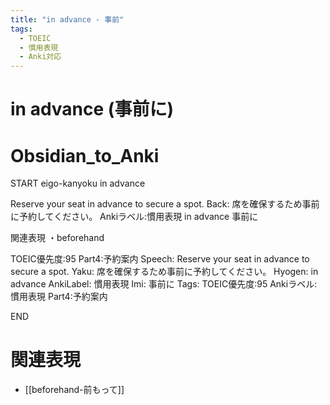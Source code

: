 ```yaml
---
title: "in advance - 事前"
tags:
  - TOEIC
  - 慣用表現
  - Anki対応
---
```


# in advance (事前に)

# Obsidian_to_Anki
START
eigo-kanyoku
in advance

Reserve your seat in advance to secure a spot.
Back:
席を確保するため事前に予約してください。
Ankiラベル:慣用表現
in advance
事前に

関連表現
・beforehand

TOEIC優先度:95
Part4:予約案内
Speech: Reserve your seat in advance to secure a spot.
Yaku: 席を確保するため事前に予約してください。
Hyogen: in advance
AnkiLabel: 慣用表現
Imi: 事前に
Tags: TOEIC優先度:95 Ankiラベル:慣用表現 Part4:予約案内
<!--ID: 1751813984670-->
END

# 関連表現
- [[beforehand-前もって]] 